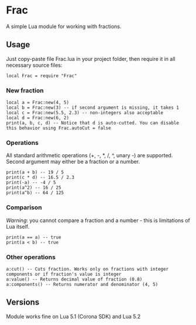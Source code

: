 # Frac

A simple Lua module for working with fractions. 

## Usage
Just copy-paste file Frac.lua in your project folder, then require it in all necessary source files:

    local Frac = require "Frac"
    
### New fraction
    local a = Frac:new(4, 5)
    local b = Frac:new(3) -- if second argument is missing, it takes 1
    local c = Frac:new(5.5, 2.3) -- non-integers also acceptable
    local d = Frac:new(6, 2)
    print(a, b, c, d) -- Notice that d is auto-cutted. You can disable this behavior using Frac.autoCut = false

### Operations
All standard arithmetic operations (+, -, *, /, ^, unary -) are supported. Second argument may either be a fraction or a number.

    print(a + b) -- 19 / 5
    print(c * d) -- 16.5 / 2.3
    print(-a) -- -4 / 5
    print(a^2) -- 16 / 25
    print(a^b) -- 64 / 125
    
### Comparison
*Warning*: you cannot compare a fraction and a number - this is limitations of Lua itself.

    print(a == a) -- true
    print(a < b) -- true

### Other operations
    a:cut() -- Cuts fraction. Works only on fractions with integer components or if fraction's value is integer
    a:value() -- Returns decimal value of fraction (0.8)
    a:components() -- Returns numerator and denominator (4, 5)
    
## Versions
Module works fine on Lua 5.1 (Corona SDK) and Lua 5.2
